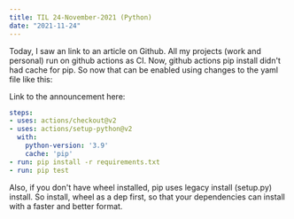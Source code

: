 ```yaml
---
title: TIL 24-November-2021 (Python)
date: "2021-11-24"
---
```



Today, I saw an link to an article on Github. All my projects (work and personal) run on github actions as CI. Now, github actions pip install didn't had cache for pip. So now that can be enabled using changes to the yaml file like this:

Link to the announcement here:

```yaml
steps:
- uses: actions/checkout@v2
- uses: actions/setup-python@v2
  with:
    python-version: '3.9'
    cache: 'pip'
- run: pip install -r requirements.txt
- run: pip test
```


Also, if you don't have wheel installed, pip uses legacy install (setup.py) install. So install, wheel as a dep first, so that your dependencies can install with a faster and better format.

